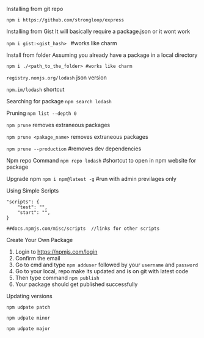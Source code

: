 Installing from git  repo

```npm i https://github.com/strongloop/express```



Installing from Gist
It will basically require a package.json or it wont work

```npm i gist:<gist_hash> ```
#works like charm



Install from folder
Assuming you already have a package in a local directory

```npm i ./<path_to_the_folder> #works like charm```




```registry.nomjs.org/lodash``` json version

```npm.im/lodash``` shortcut



Searching for package
```npm search lodash```


Pruning
```npm list --depth 0```

```npm prune``` removes extraneous packages

```npm prune <pakage_name>``` removes extraneous packages

```npm prune --production``` #removes dev dependencies



Npm repo Command
```npm repo lodash``` #shortcut to open in npm website for package



Upgrade npm
```npm i npm@latest -g``` #run with admin previlages only



Using Simple Scripts
``` 
"scripts": {
    "test": "",
    "start": "",
}

##docs.npmjs.com/misc/scripts  //links for other scripts
 ```




 Create Your Own Package

 1. Login to https://npmjs.com/login
 2. Confirm the email
 3. Go to cmd and type ```npm adduser``` followed by your ```username``` and ```password```
 4. Go to your local, repo make its updated and is on git with latest code
 5. Then type command ```npm publish```
 6. Your package should get published successfully


 Updating versions

 ```npm udpate patch```

 ```npm udpate minor```

 ```npm udpate major```